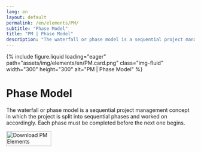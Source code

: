 ```yaml
---
lang: en
layout: default
permalink: /en/elements/PM/
subtitle: "Phase Model"
title: "PM | Phase Model"
description: "The waterfall or phase model is a sequential project management concept in which the project is split into sequential phases and worked on accordingly. Each phase must be completed before the next one begins."
---
```


{% include figure.liquid loading="eager" path="assets/img/elements/en/PM.card.png" class="img-fluid" width="300" height="300" alt="PM | Phase Model" %}

# Phase Model

The waterfall or phase model is a sequential project management concept in which the project is split into sequential phases and worked on accordingly. Each phase must be completed before the next one begins.

<a href="https://apps.apple.com/app/apple-store/id6738084498?pt=127441684&ct=website&mt=8">
  <img src="{{ "assets/img/en/appstore.png" | relative_url }}" width="120" height="40" alt="Download PM Elements">
</a>
